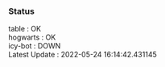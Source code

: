 ### Status


table : OK  
hogwarts : OK  
icy-bot : DOWN  
Latest Update : 2022-05-24 16:14:42.431145
